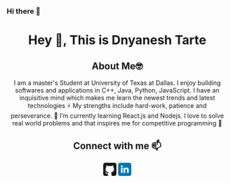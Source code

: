 ### Hi there 👋

<h1 align='center'>Hey 👋, This is Dnyanesh Tarte</h1>
<p align = 'center'> 
 <a href = https://www.linkedin.com/in/tartednyanesh target='blank'<img src=https://github.com/edent/SuperTinyIcons/blob/master/images/svg/linkedin.svg height='20' weight='20'></a></p>
<h2 align='center'>About Me🤓</h2>
<p align='center'>I am a master's Student at University of Texas at Dallas. I enjoy building softwares and applications in C++,
Java, Python, JavaScript. I have an inquisitive mind which makes me learn the newest trends and latest technologies ⚡ My strengths include hard-work, patience and perseverance. 🌱 I’m currently learning React.js and Nodejs. I love to solve real world problems and that inspires me for competitive programming 💬</p><h2 align='center'>Connect with me  📫 </h2>
<p align = 'center'> 
 <a href = https://github.com/DnyaneshT target='blank'> <img src=https://github.com/edent/SuperTinyIcons/blob/master/images/svg/github.svg height='30' weight='30'/></a>
<a href = https://www.linkedin.com/in/tartednyanesh target='blank'> <img src=https://github.com/edent/SuperTinyIcons/blob/master/images/svg/linkedin.svg height='30' weight='30'/></a> 


<!--
**DnyaneshT/DnyaneshT** is a ✨ _special_ ✨ repository because its `README.md` (this file) appears on your GitHub profile.

Here are some ideas to get you started:

- 🔭 I’m currently working on ...
- 🌱 I’m currently learning ...
- 👯 I’m looking to collaborate on ...
- 🤔 I’m looking for help with ...
- 💬 Ask me about ...
- 📫 How to reach me: ...
- 😄 Pronouns: ...
- ⚡ Fun fact: ...
-->
